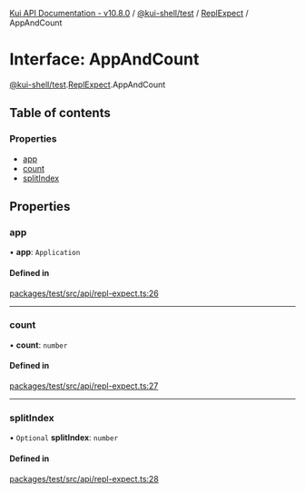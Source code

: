 [Kui API Documentation - v10.8.0](../README.md) / [@kui-shell/test](../modules/kui_shell_test.md) / [ReplExpect](../modules/kui_shell_test.ReplExpect.md) / AppAndCount

# Interface: AppAndCount

[@kui-shell/test](../modules/kui_shell_test.md).[ReplExpect](../modules/kui_shell_test.ReplExpect.md).AppAndCount

## Table of contents

### Properties

- [app](kui_shell_test.ReplExpect.AppAndCount.md#app)
- [count](kui_shell_test.ReplExpect.AppAndCount.md#count)
- [splitIndex](kui_shell_test.ReplExpect.AppAndCount.md#splitindex)

## Properties

### app

• **app**: `Application`

#### Defined in

[packages/test/src/api/repl-expect.ts:26](https://github.com/mra-ruiz/kui/blob/a3b5e3edf/packages/test/src/api/repl-expect.ts#L26)

---

### count

• **count**: `number`

#### Defined in

[packages/test/src/api/repl-expect.ts:27](https://github.com/mra-ruiz/kui/blob/a3b5e3edf/packages/test/src/api/repl-expect.ts#L27)

---

### splitIndex

• `Optional` **splitIndex**: `number`

#### Defined in

[packages/test/src/api/repl-expect.ts:28](https://github.com/mra-ruiz/kui/blob/a3b5e3edf/packages/test/src/api/repl-expect.ts#L28)
